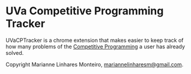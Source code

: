 # UVa Competitive Programming Tracker


UVaCPTracker is a chrome extension that makes easier to keep track of how many problems of the [Competitive Programming](http://cpbook.net/) a user has already solved.

Copyright Marianne Linhares Monteiro, mariannelinharesm@gmail.com. 

